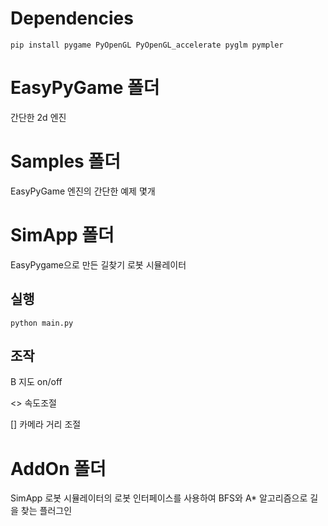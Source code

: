 # Dependencies

```
pip install pygame PyOpenGL PyOpenGL_accelerate pyglm pympler
```

# EasyPyGame 폴더

간단한 2d 엔진

# Samples 폴더

EasyPyGame 엔진의 간단한 예제 몇개

# SimApp 폴더

EasyPygame으로 만든 길찾기 로봇 시뮬레이터

## 실행

```
python main.py
```

## 조작

B 지도 on/off

<> 속도조절

[] 카메라 거리 조절

# AddOn 폴더

SimApp 로봇 시뮬레이터의 로봇 인터페이스를 사용하여 BFS와 A* 알고리즘으로 길을 찾는 플러그인
